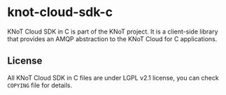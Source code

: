 # knot-cloud-sdk-c

KNoT Cloud SDK in C is part of the KNoT project.
It is a client-side library that provides an AMQP abstraction to the KNoT Cloud
for C applications.

## License

All KNoT Cloud SDK in C files are under LGPL v2.1 license, you can check
`COPYING` file for details.
